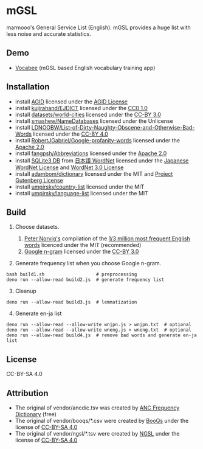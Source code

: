 # mGSL

marmooo's General Service List (English). mGSL provides a huge list with less
noise and accurate statistics.

## Demo

- [Vocabee](https://marmooo.github.io/vocabee/) (mGSL based English vocabulary
  training app)

## Installation

- install [AGID](http://wordlist.aspell.net/agid-readme/) licensed under the
  [AGID License](http://wordlist.aspell.net/agid-readme/)
- install [kujirahand/EJDICT](https://github.com/kujirahand/EJDict) licensed
  under the [CC0 1.0](https://creativecommons.org/publicdomain/zero/1.0/)
- install [datasets/world-cities](https://github.com/datasets/world-cities)
  licensed under the [CC-BY 3.0](http://creativecommons.org/licenses/by/3.0/)
- install [smashew/NameDatabases](https://github.com/smashew/NameDatabases)
  licensed under the Unlicense
- install
  [LDNOOBW/List-of-Dirty-Naughty-Obscene-and-Otherwise-Bad-Words](https://github.com/LDNOOBW/List-of-Dirty-Naughty-Obscene-and-Otherwise-Bad-Words)
  licensed under the [CC-BY 4.0](https://creativecommons.org/licenses/by/4.0/)
- install
  [RobertJGabriel/Google-profanity-words](https://github.com/RobertJGabriel/Google-profanity-words)
  licensed under the
  [Apache 2.0](https://www.apache.org/licenses/LICENSE-2.0.txt)
- install [fangpsh/Abbreviations](https://github.com/fangpsh/Abbreviations)
  licensed under the
  [Apache 2.0](https://www.apache.org/licenses/LICENSE-2.0.txt)
- install [SQLite3 DB](http://compling.hss.ntu.edu.sg/wnja/data/1.1/wnjpn.db.gz)
  from [日本語 WordNet](http://compling.hss.ntu.edu.sg/wnja/) licensed under the
  [Japanese WordNet License](http://compling.hss.ntu.edu.sg/wnja/license.txt)
  and
  [WordNet 3.0 License](https://wordnet.princeton.edu/license-and-commercial-use)
- install [adambom/dictionary](https://github.com/adambom/dictionary) licensed
  under the MIT and
  [Project Gutenberg License](http://www.gutenberg.org/policy/license.html)
- install [umpirsky/country-list](https://github.com/adambom/dictionar) licensed
  under the MIT
- install [umpirsky/language-list](https://github.com/umpirsky/language-list)
  licensed under the MIT

## Build

1. Choose datasets.
   1. [Peter Norvig's](http://norvig.com/ngrams/) compilation of the
      [1/3 million most frequent English words](http://norvig.com/ngrams/count_1w.txt)
      licenced under the MIT (recommended)
   2. [Google n-gram](http://storage.googleapis.com/books/ngrams/books/datasetsv2.html)
      licensed under the
      [CC-BY 3.0](https://creativecommons.org/licenses/by/3.0/)

2. Generate frequency list when you choose Google n-gram.

```
bash build1.sh                   # preprocessing
deno run --allow-read build2.js  # generate frequency list
```

3. Cleanup

```
deno run --allow-read build3.js  # lemmatization
```

4. Generate en-ja list

```
deno run --allow-read --allow-write wnjpn.js > wnjpn.txt  # optional
deno run --allow-read --allow-write wneng.js > wneng.txt  # optional
deno run --allow-read build4.js  # remove bad words and generate en-ja list
```

## License

CC-BY-SA 4.0

## Attribution

- The original of vendor/ancdic.tsv was created by
  [ANC Frequency Dictionary](http://www.jamsystem.com/ancdic/) (free)
- The original of vendor/booqs/*.csv were created by
  [BooQs](https://note.com/kawanjin01/n/na861d9264699) under the license of
  [CC-BY-SA 4.0](https://creativecommons.org/licenses/by-sa/4.0/)
- The original of vendor/ngsl/*.tsv were created by
  [NGSL](http://www.newgeneralservicelist.org/) under the license of
  [CC-BY-SA 4.0](http://creativecommons.org/licenses/by-sa/4.0/)
